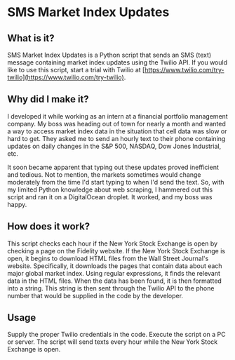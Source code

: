 # SMS Market Index Updates

## What is it?
SMS Market Index Updates is a Python script that sends an SMS (text) message containing market index updates using the Twilio API. If you would like to use this script, start a trial with Twilio at [https://www.twilio.com/try-twilio](https://www.twilio.com/try-twilio).

## Why did I make it?
I developed it while working as an intern at a financial portfolio management company. My boss was heading out of town for nearly a month and wanted a way to access market index data in the situation that cell data was slow or hard to get. They asked me to send an hourly text to their phone containing updates on daily changes in the S&P 500, NASDAQ, Dow Jones Industrial, etc.

It soon became apparent that typing out these updates proved inefficient and tedious. Not to mention, the markets sometimes would change moderately from the time I'd start typing to when I'd send the text. So, with my limited Python knowledge about web scraping, I hammered out this script and ran it on a DigitalOcean droplet. It worked, and my boss was happy.

## How does it work?
This script checks each hour if the New York Stock Exchange is open by checking a page on the Fidelity website. If the New York Stock Exchange is open, it begins to download HTML files from the Wall Street Journal's website. Specifically, it downloads the pages that contain data about each major global market index. Using regular expressions, it finds the relevant data in the HTML files. When the data has been found, it is then formatted into a string. This string is then sent through the Twilio API to the phone number that would be supplied in the code by the developer.

## Usage
Supply the proper Twilio credentials in the code. Execute the script on a PC or server. The script will send texts every hour while the New York Stock Exchange is open.
